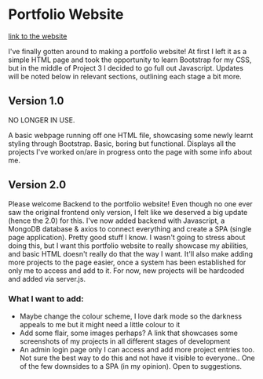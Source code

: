 # Portfolio Website

[link to the website](https://portfolio-bl5z.onrender.com)

I've finally gotten around to making a portfolio website! At first I left it as a simple HTML page and took the opportunity to learn Bootstrap for my CSS, but in the middle of Project 3 I decided to go full out Javascript. Updates will be noted below in relevant sections, outlining each stage a bit more.

## Version 1.0

NO LONGER IN USE.

A basic webpage running off one HTML file, showcasing some newly learnt styling through Bootstrap. Basic, boring but functional. Displays all the projects I've worked on/are in progress onto the page with some info about me.

## Version 2.0

Please welcome Backend to the portfolio website! Even though no one ever saw the original frontend only version, I felt like we deserved a big update (hence the 2.0) for this. I've now added backend with Javascript, a MongoDB database & axios to connect everything and create a SPA (single page application). Pretty good stuff I know. I wasn't going to stress about doing this, but I want this portfolio website to really showcase my abilities, and basic HTML doesn't really do that the way I want. It'll also make adding more projects to the page easier, once a system has been established for only me to access and add to it. For now, new projects will be hardcoded and added via server.js.

### What I want to add:

- Maybe change the colour scheme, I love dark mode so the darkness appeals to me but it might need a little colour to it
- Add some flair, some images perhaps? A link that showcases some screenshots of my projects in all different stages of development
- An admin login page only I can access and add more project entries too. Not sure the best way to do this and not have it visible to everyone.. One of the few downsides to a SPA (in my opinion). Open to suggestions.
